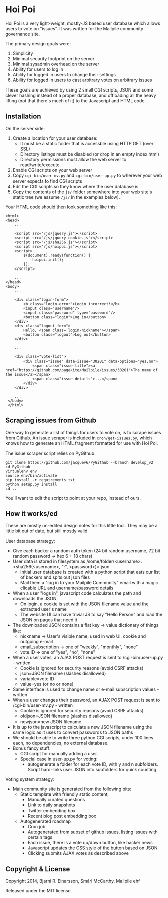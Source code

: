 # Hoi Poi

Hoi Poi is a very light-weight, mostly-JS based user database which allows
users to vote on "issues". It was written for the Mailpile community
governance site.

The primary design goals were:

1. Simplicity
2. Minimal security footprint on the server
3. Minimal sysadmin overhead on the server
4. Ability for users to log in
5. Ability for logged in users to change their settings
6. Ability for logged in users to cast arbitrary votes on arbitrary issues

These goals are achieved by using 2 small CGI scripts, JSON and some clever
hashing instead of a proper database, and offloading all the heavy lifting
(not that there's much of it) to the Javascript and HTML code.


## Installation

On the server side:

1. Create a location for your user database:
   * It must be a static folder that is accessble using HTTP GET (over SSL)
   * Directory listings must be disabled (or drop in an empty index.html)
   * Directory permissions must allow the web server to read/write/execute
2. Enable CGI scripts on your web server
3. Copy `cgi-bin/user-mv.py` and `cgi-bin/user-up.py` to wherever your
   web server expects to find CGI scripts
4. Edit the CGI scripts so they know where the user database is
5. Copy the contents of the `js/` folder somewhere into your web site's
   static tree (we assume `/js/` in the examples below).


Your HTML code should then look something like this:

    <html>
    <head>
        ...

        <script src="/js/jquery.js"></script>
        <script src="/js/jquery.cookie.js"></script>
        <script src="/js/sha256.js"></script>
        <script src="/js/hoipoi.js"></script>
        <script>
            $(document).ready(function() {
                hoipoi.init();
            });
        </script>

        ...
    </head>
    <body>
        ...

        <div class="login-form">
            <b class="login-error">Login incorrect!</b>
            <input class="username"/>
            <input class="password" type="password"/>
            <button class="login">Log in</button>
        </div>
        <div class="logout-form">
            Hello, <span class='login-nickname'></span>
            <button class="logout">Log out</button>
        </div>

        ...

        <div class="vote-list">
            <div class="issue" data-issue="30201" data-options="yes,no">
                <span class="issue-title"><a href="https://github.com/pagekite/Mailpile/issues/30201">The name of the issue</a></span>
                <span class="issue-details">...</span>
            </div>
        </div>

        ...
     </body>
     </html>


## Scraping issues from Github

One way to generate a list of things for users to vote on, is to scrape
issues from Github.  An issue scraper is included in `cron/get-issues.py`,
which knows how to generate an HTML fragment formatted for use with Hoi Poi.

The issue scraper script relies on PyGithub:

    git clone https://github.com/jacquev6/PyGithub --branch develop_v2
    cd PyGithub
    virtualenv env
    source env/bin/activate
    pip install -r requirements.txt
    python setup.py install
    cd ..

You'll want to edit the script to point at your repo, instead of ours.


## How it works/ed

These are mostly un-edited design notes for this little tool. They may be
a little bit out of date, but still mostly valid.

User database strategy:

* Give each backer a random auth token (24 bit random username, 72 bit random password -> hex 6 + 18 chars)
* User data is stored in filesystem as /some/folder/&lt;username>.&lt;sha256(&lt;username>, ":", &lt;password>)>.json
   * Initial user database is created with a python script that eats our list of backers and spits out json files
   * Mail them a "log in to your Mailpile Community" email with a magic clicable URL and username/password details
* When a user "logs in", javascript code calculates the path and downloads the JSON
   * On login, a cookie is set with the JSON filename value and the extracted user's name
   * The website UI can have trivial JS to say "Hello Person" and load the JSON on pages that need it
* The downloaded JSON contains a flat key -> value dictionary of things like:
    * nickname -> User's visible name, used in web UI, cookie and outgoing e-mail
    * email_subscription -> one of "weekly", "monthly", "none"
    * vote.ID -> one of "yes", "no", "none"
* When a user votes, an AJAX POST request is sent to /cgi-bin/user-up.py - written
    * Cookie is ignored for security reasons (avoid CSRF attacks)
    * json=JSON filename (slashes disallowed)
    * variable=vote.ID
    * value=yes (or no or none)
* Same interface is used to change name or e-mail subscription values - written
* When a user changes their password, an AJAX POST request is sent to /cgi-bin/user-mv.py - written
    * Cookie is ignored for security reasons (avoid CSRF attacks)
    * oldjson=JSON filename (slashes disallowed)
    * newjson=new JSON filename
* It is up to the javascript to calculate a new JSON filename using the same logic as it uses to convert passwords to JSON paths
* We should be able to write three python CGI scripts, under 100 lines each, no dependencies, no external database.
* Bonus fancy stuff:
   * CGI script for manually adding a user.
   * Special case in user-up.py for voting:
      * autogenerate a folder for each vote ID, with y and n subfolders. Script hard-links user JSON into subfolders for quick counting

Voting system strategy:

* Main community site is generated from the following bits:
   * Static template with friendly static content,
      * Manually curated questions
      * Link to daily snapshots
      * Twitter embedding box
      *  Recent blog post embedding box
   * Autogenerated roadmap
      * Cron job
      * Autogenerated from subset of github issues, listing issues with certain tags
      * Each issue, there is a vote up/down button, like hacker news
      * Javascript updates the CSS style of the button based on JSON
      * Clicking submits AJAX votes as described above


## Copyright & License

Copyright 2014, Bjarni R. Einarsson, Smári McCarthy, Mailpile ehf

Released under the MIT license.
